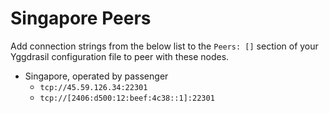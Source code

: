 # Singapore Peers

Add connection strings from the below list to the `Peers: []` section of your
Yggdrasil configuration file to peer with these nodes.

* Singapore, operated by passenger
  * `tcp://45.59.126.34:22301`
  * `tcp://[2406:d500:12:beef:4c38::1]:22301`
